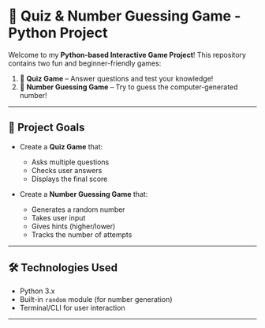 # 🎯 Quiz & Number Guessing Game - Python Project

Welcome to my **Python-based Interactive Game Project**! This repository contains two fun and beginner-friendly games:
1. 🧠 **Quiz Game** – Answer questions and test your knowledge!
2. 🔢 **Number Guessing Game** – Try to guess the computer-generated number!

---

## 🚀 Project Goals

- Create a **Quiz Game** that:
  - Asks multiple questions
  - Checks user answers
  - Displays the final score

- Create a **Number Guessing Game** that:
  - Generates a random number
  - Takes user input
  - Gives hints (higher/lower)
  - Tracks the number of attempts

---

## 🛠️ Technologies Used

- Python 3.x
- Built-in `random` module (for number generation)
- Terminal/CLI for user interaction

---

